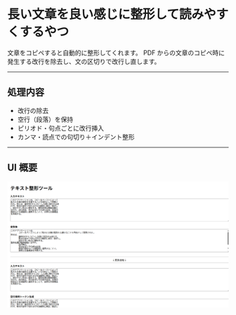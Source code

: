 # 長い文章を良い感じに整形して読みやすくするやつ

文章をコピペすると自動的に整形してくれます。
PDF からの文章のコピペ時に発生する改行を除去し、文の区切りで改行し直します。

---

## 処理内容

- 改行の除去
- 空行（段落）を保持
- ピリオド・句点ごとに改行挿入
- カンマ・読点での句切り＋インデント整形

---

## UI 概要

![](screenshot.png)